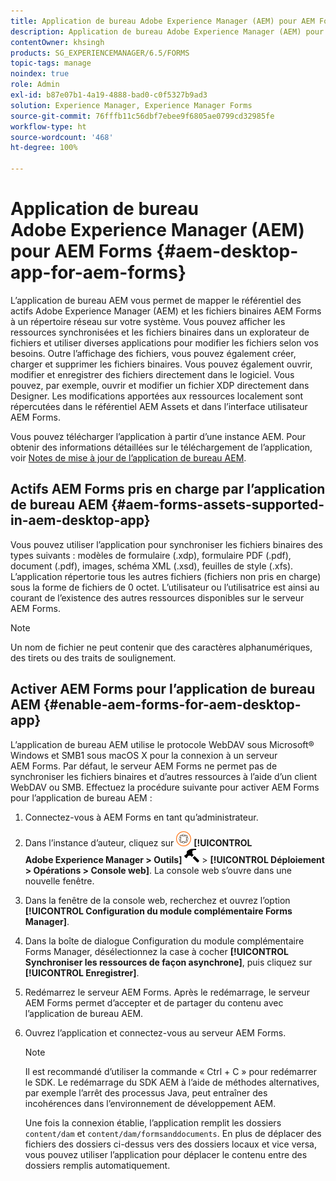 ```yaml
---
title: Application de bureau Adobe Experience Manager (AEM) pour AEM Forms
description: Application de bureau Adobe Experience Manager (AEM) pour AEM Forms
contentOwner: khsingh
products: SG_EXPERIENCEMANAGER/6.5/FORMS
topic-tags: manage
noindex: true
role: Admin
exl-id: b87e07b1-4a19-4888-bad0-c0f5327b9ad3
solution: Experience Manager, Experience Manager Forms
source-git-commit: 76fffb11c56dbf7ebee9f6805ae0799cd32985fe
workflow-type: ht
source-wordcount: '468'
ht-degree: 100%

---
```


# Application de bureau Adobe Experience Manager (AEM) pour AEM Forms {#aem-desktop-app-for-aem-forms}

L’application de bureau AEM vous permet de mapper le référentiel des actifs Adobe Experience Manager (AEM) et les fichiers binaires AEM Forms à un répertoire réseau sur votre système. Vous pouvez afficher les ressources synchronisées et les fichiers binaires dans un explorateur de fichiers et utiliser diverses applications pour modifier les fichiers selon vos besoins. Outre l’affichage des fichiers, vous pouvez également créer, charger et supprimer les fichiers binaires. Vous pouvez également ouvrir, modifier et enregistrer des fichiers directement dans le logiciel. Vous pouvez, par exemple, ouvrir et modifier un fichier XDP directement dans Designer. Les modifications apportées aux ressources localement sont répercutées dans le référentiel AEM Assets et dans l’interface utilisateur AEM Forms.

Vous pouvez télécharger l’application à partir d’une instance AEM. Pour obtenir des informations détaillées sur le téléchargement de l’application, voir [Notes de mise à jour de l’application de bureau AEM](https://experienceleague.adobe.com/docs/experience-manager-desktop-app/using/release-notes.html?lang=fr).

## Actifs AEM Forms pris en charge par l’application de bureau AEM {#aem-forms-assets-supported-in-aem-desktop-app}

Vous pouvez utiliser l’application pour synchroniser les fichiers binaires des types suivants : modèles de formulaire (.xdp), formulaire PDF (.pdf), document (.pdf), images, schéma XML (.xsd), feuilles de style (.xfs). L’application répertorie tous les autres fichiers (fichiers non pris en charge) sous la forme de fichiers de 0 octet. L’utilisateur ou l’utilisatrice est ainsi au courant de l’existence des autres ressources disponibles sur le serveur AEM Forms. 

>[!NOTE]
>
>Un nom de fichier ne peut contenir que des caractères alphanumériques, des tirets ou des traits de soulignement.

## Activer AEM Forms pour l’application de bureau AEM {#enable-aem-forms-for-aem-desktop-app}

L’application de bureau AEM utilise le protocole WebDAV sous Microsoft® Windows et SMB1 sous macOS X pour la connexion à un serveur AEM Forms. Par défaut, le serveur AEM Forms ne permet pas de synchroniser les fichiers binaires et d’autres ressources à l’aide d’un client WebDAV ou SMB. Effectuez la procédure suivante pour activer AEM Forms pour l’application de bureau AEM :

1. Connectez-vous à AEM Forms en tant qu’administrateur.
1. Dans l’instance d’auteur, cliquez sur ![adobeexperiencemanager](assets/adobeexperiencemanager.png) **[!UICONTROL Adobe Experience Manager > Outils]** ![marteau](assets/hammer.png) > **[!UICONTROL Déploiement > Opérations > Console web]**. La console web s’ouvre dans une nouvelle fenêtre.
1. Dans la fenêtre de la console web, recherchez et ouvrez l’option **[!UICONTROL Configuration du module complémentaire Forms Manager]**.
1. Dans la boîte de dialogue Configuration du module complémentaire Forms Manager, désélectionnez la case à cocher **[!UICONTROL Synchroniser les ressources de façon asynchrone]**, puis cliquez sur **[!UICONTROL Enregistrer]**.
1. Redémarrez le serveur AEM Forms. Après le redémarrage, le serveur AEM Forms permet d’accepter et de partager du contenu avec lʼapplication de bureau AEM.
1. Ouvrez l’application et connectez-vous au serveur AEM Forms.

   >[!NOTE]
   >
   > Il est recommandé d’utiliser la commande « Ctrl + C » pour redémarrer le SDK. Le redémarrage du SDK AEM à l’aide de méthodes alternatives, par exemple l’arrêt des processus Java, peut entraîner des incohérences dans l’environnement de développement AEM.

   Une fois la connexion établie, l’application remplit les dossiers `content/dam` et `content/dam/formsanddocuments`. En plus de déplacer des fichiers des dossiers ci-dessus vers des dossiers locaux et vice versa, vous pouvez utiliser l’application pour déplacer le contenu entre des dossiers remplis automatiquement.
